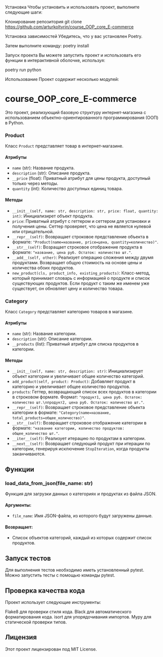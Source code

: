 Установка
Чтобы установить и использовать проект, выполните следующие шаги:

Клонирование репозитория
git clone https://github.com/arturkoltyrin/course_OOP_core_E-commerce

Установка зависимостей
Убедитесь, что у вас установлен Poetry.

Затем выполните команду: poetry install

Запуск проекта
Вы можете запустить проект и использовать его функции в интерактивной оболочке, используя:

poetry run python

Использование
Проект содержит несколько модулей:

# course_OOP_core_E-commerce

Это проект, реализующий базовую структуру интернет-магазина с использованием объектно-ориентированного программирования (ООП) в Python.

### Product

Класс `Product` представляет товар в интернет-магазине.

#### Атрибуты
- `name` (str): Название продукта.
- `description` (str): Описание продукта.
- `__price` (float): Приватный атрибут для цены продукта, доступный только через методы.
- `quantity` (int): Количество доступных единиц товара.

#### Методы
- `__init__(self, name: str, description: str, price: float, quantity: int)`: 
  Инициализирет объект продукта.
- `price`: 
  Приватный атрибут с геттером и сеттером для установки и получения цены. 
  Сеттер проверяет, что цена не является нулевой или отрицательной.
- `__repr__(self)`: 
  Возвращает строковое представление объекта в формате: 
  `"Product(name=название, price=цена, quantity=количество)"`.
- `__str__(self)`: 
  Возращает строковое отображение продукта в формате:
  `"название, цена руб. Остаток: количество шт."`.
- `__add__(self, other)`: 
  Реализует операцию сложения между двумя продуктами.
  Возвращает общую стоимость на основе цены и количества обоих продуктов.
- `new_product(cls, product_info, existing_products)`: 
  Класс-метод, который принимает словарь с информацией о продукте и список существующих продуктов.
  Если продукт с таким же именем уже существует, он обновляет цену и количество товара.

### Category

Класс `Category` представляет категорию товаров в магазине.

#### Атрибуты
- `name` (str): Название категории.
- `description` (str): Описание категории.
- `__products` (list): Приватный атрибут для списка продуктов в категории.

#### Методы
- `__init__(self, name: str, description: str)`:
  Инициализирует объект категории и увеличивает общее количество категорий.
- `add_product(self, product: Product)`:
  Добавляет продукт в категорию и увеличивает общее количество продуктов.
- `products`: 
  Геттер, возвращающий список всех продуктов в категории в строковом формате. 
  Формат: `"продукт1, цена руб. Остаток: количество шт.\nпродукт2, цена руб. Остаток: количество шт."`.
- `__repr__(self)`:
  Возвращает строковое представление объекта категории в формате: 
  `"Category(name=название, total_products=общее_количество)"`.
- `__str__(self)`:
  Возвращает строковое отображение категории в формате:
  `"название категории, количество продуктов: общее_количество шт."`.
- `__iter__(self)`:
  Реализует итерацию по продуктам в категории.
- `__next__(self)`:
  Возвращает следующий продукт при итерации по категории, генерируя исключение `StopIteration`, когда продукты заканчиваются.

## Функции

### load_data_from_json(file_name: str)

Функция для загрузки данных о категориях и продуктах из файла JSON. 

#### Аргументы:
- `file_name`: Имя JSON-файла, из которого будут загружены данные.

#### Возвращает:
- Список объектов категорий, каждый из которых содержит список продуктов.

## Запуск тестов
Для выполнения тестов необходимо иметь установленный pytest. Можно запустить тесты с помощью команды pytest.

## Проверка качества кода
Проект использует следующие инструменты:

Flake8 для проверки стиля кода.
Black для автоматического форматирования кода.
isort для упорядочивания импортов.
Mypy для статической проверки типов.

## Лицензия
Этот проект лицензирован под MIT License.